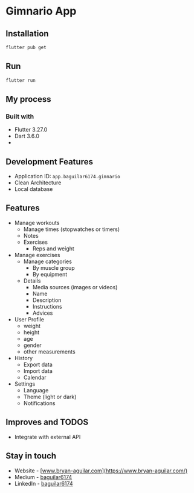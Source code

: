 # Gimnario App

## Installation

```bash
flutter pub get
```

## Run

```bash
flutter run
```

## My process

### Built with

- Flutter 3.27.0
- Dart 3.6.0
- 

## Development Features

- Application ID: `app.baguilar6174.gimnario`
- Clean Architecture
- Local database

## Features

- Manage workouts
  - Manage times (stopwatches or timers)
  - Notes
  - Exercises
    - Reps and weight
- Manage exercises
  - Manage categories
    - By muscle group
    - By equipment
  - Details
    - Media sources (images or videos)
    - Name
    - Description
    - Instructions
    - Advices
- User Profile
  - weight
  - height
  - age
  - gender
  - other measurements
- History
  - Export data
  - Import data
  - Calendar
- Settings
  - Language
  - Theme (light or dark)
  - Notifications

## Improves and TODOS

- Integrate with external API

## Stay in touch

- Website - [www.bryan-aguilar.com](https://www.bryan-aguilar.com/)
- Medium - [baguilar6174](https://baguilar6174.medium.com/)
- LinkedIn - [baguilar6174](https://www.linkedin.com/in/baguilar6174)